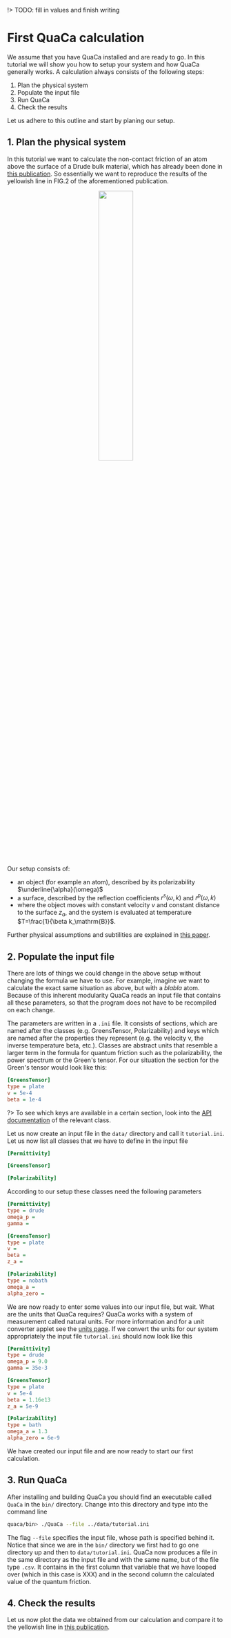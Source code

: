 !> TODO: fill in values and finish writing

# First QuaCa calculation

We assume that you have QuaCa installed and are ready to go.
In this tutorial we will show you how to setup your system and how QuaCa generally works.
A calculation always consists of the following steps:

1. Plan the physical system
2. Populate the input file
3. Run QuaCa
4. Check the results

Let us adhere to this outline and start by planing our setup.

## 1. Plan the physical system
In this tutorial we want to calculate the non-contact friction of an atom above the surface of a Drude bulk material, which has already been done in [this publication](https://link.aps.org/doi/10.1103/PhysRevLett.123.120401).
So essentially we want to reproduce the results of the yellowish line in FIG.2 of the aforementioned publication.

<div style="text-align:center">
<img class="plain" src="_media/setup.svg" class="center" width="40%">
</div>
Our setup consists of:

* an object (for example an atom), described by its polarizability $\underline{\alpha}(\omega)$
* a surface, described by the reflection coefficients $r^s(\omega,k)$ and $r^p(\omega,k)$
* where the object moves with constant velocity $v$ and constant distance to the surface $z_a$, and the system is evaluated at temperature $T=\frac{1}{\beta k_\mathrm{B}}$.

Further physical assumptions and subtilities are explained in [this paper](http://link.aps.org/doi/10.1103/PhysRevLett.117.100402). 
## 2. Populate the input file
There are lots of things we could change in the above setup without changing the formula we have to use.
For example, imagine we want to calculate the exact same situation as above, but with a *blabla* atom.
Because of this inherent modularity QuaCa reads an input file that contains all these parameters, so that the program does not have to be recompiled on each change.

The parameters are written in  a `.ini` file.
It consists of sections, which are named after the classes (e.g. GreensTensor, Polarizability) and keys which are named after the properties they represent (e.g. the velocity v, the inverse temperature beta, etc.).
Classes are abstract units that resemble a larger term in the formula for quantum friction such as the polarizability, the power spectrum or the Green's tensor.
For our situation the section for the Green's tensor would look like this:
```ini
[GreensTensor]
type = plate
v = 5e-4
beta = 1e-4
```

?> To see which keys are available in a certain section, look into the [API documentation](api) of the relevant class.

Let us now create an input file in the `data/` directory and call it `tutorial.ini`.
Let us now list all classes that we have to define in the input file
```ini
[Permittivity]

[GreensTensor]

[Polarizability]
```

According to our setup these classes need the following parameters
```ini
[Permittivity]
type = drude
omega_p =
gamma =

[GreensTensor]
type = plate
v =
beta =
z_a =

[Polarizability]
type = nobath
omega_a =
alpha_zero =
```

We are now ready to enter some values into our input file, but wait.
What are the units that QuaCa requires?
QuaCa works with a system of measurement called natural units.
For more information and for a unit converter applet see the [units page](documentation/units).
If we convert the units for our system appropriately the input file `tutorial.ini` should now look like this
```ini
[Permittivity]
type = drude
omega_p = 9.0
gamma = 35e-3

[GreensTensor]
type = plate
v = 5e-4
beta = 1.16e13
z_a = 5e-9

[Polarizability]
type = bath
omega_a = 1.3
alpha_zero = 6e-9
```

We have created our input file and are now ready to start our first calculation.

## 3. Run QuaCa
After installing and building QuaCa you should find an executable called `QuaCa` in the `bin/` directory.
Change into this directory and type into the command line
```bash
quaca/bin> ./QuaCa --file ../data/tutorial.ini
```
The flag `--file` specifies the input file, whose path is specified behind it.
Notice that since we are in the `bin/` directory we first had to go one directory up and then to `data/tutorial.ini`.
QuaCa now produces a file in the same directory as the input file and with the same name, but of the file type `.csv`.
It contains in the first column that variable that we have looped over (which in this case is XXX) and in the second column the calculated value of the quantum friction.

## 4. Check the results
Let us now plot the data we obtained from our calculation and compare it to the yellowish line in [this publication](https://link.aps.org/doi/10.1103/PhysRevLett.123.120401).
